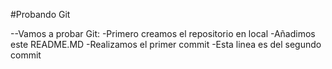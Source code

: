 #Probando Git

--Vamos a probar Git:
-Primero creamos el repositorio en local
-Añadimos este README.MD
-Realizamos el primer commit
-Esta linea es del segundo commit